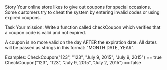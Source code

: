 Story
Your online store likes to give out coupons for special occasions. Some customers try to cheat the system by entering invalid codes or using expired coupons.

Task
Your mission:
Write a function called checkCoupon which verifies that a coupon code is valid and not expired.

A coupon is no more valid on the day AFTER the expiration date. All dates will be passed as strings in this format: "MONTH DATE, YEAR".

Examples:
CheckCoupon("123", "123", "July 9, 2015", "July 9, 2015")  ==  true
CheckCoupon("123", "123", "July 9, 2015", "July 2, 2015")  ==  false
